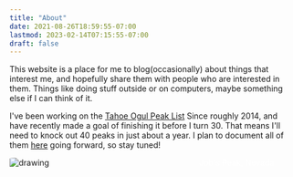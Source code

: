```yaml
---
title: "About"
date: 2021-08-26T18:59:55-07:00
lastmod: 2023-02-14T07:15:55-07:00
draft: false
---
```

This website is a place for me to blog(occasionally) about things that interest me, and hopefully share them with people who are interested in them. Things like doing stuff outside or on computers, maybe something else if I can think of it. 

I've been working on the [Tahoe Ogul Peak List](https://www.tahoeogul.org/) Since roughly 2014, and have recently made a goal of finishing it before I turn 30. That means I'll need to knock out 40 peaks in just about a year. I plan to document all of them [here](outdoor-trip-reports/) going forward, so stay tuned!
<div style="position:relative"><img src="https://s3.us-west-1.wasabisys.com/web-assets/jobs-5-20-23/PXL_20230520_170245931.PANO.jpg?classes=shadow" alt="drawing"  style="float:left;max-width:100%;height:auto;border-radius:10%;padding-right:20px;" /><div style="position:absolute;right:8%;font-size:100%;color:white;">Job's Peak, Nevada</div></div>



